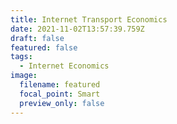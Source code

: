 ```yaml
---
title: Internet Transport Economics
date: 2021-11-02T13:57:39.759Z
draft: false
featured: false
tags:
  - Internet Economics
image:
  filename: featured
  focal_point: Smart
  preview_only: false
---
```

